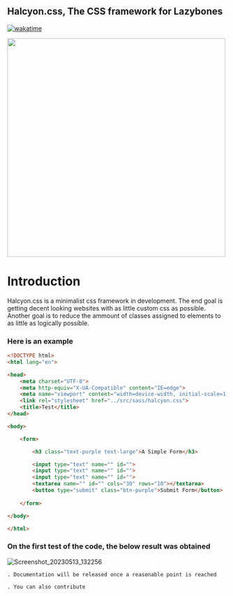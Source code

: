 ## Halcyon.css, The CSS framework for Lazybones

[![wakatime](https://wakatime.com/badge/user/5a50e193-2e98-47bd-9b67-0952bed984cf/project/42157d71-26a3-476b-a4c2-ebb5e7340d90.svg)](https://wakatime.com/badge/user/5a50e193-2e98-47bd-9b67-0952bed984cf/project/42157d71-26a3-476b-a4c2-ebb5e7340d90)

<img src="https://github.com/astianmuchui/Halcyon.css/assets/67919419/e56f4eaa-d268-4b86-b644-658398156d8a" width="500px" height="500px">


# Introduction
   Halcyon.css is a minimalist css framework in development. The end goal is getting decent looking websites with as little custom css as              possible. Another goal is to reduce the ammount of classes assigned to elements to as little as logically possible.

### Here is an example
```html
<!DOCTYPE html>
<html lang="en">

<head>
    <meta charset="UTF-8">
    <meta http-equiv="X-UA-Compatible" content="IE=edge">
    <meta name="viewport" content="width=device-width, initial-scale=1.0">
    <link rel="stylesheet" href="../src/sass/halcyon.css">
    <title>Test</title>
</head>

<body>

    <form>

        <h3 class="text-purple text-large">A Simple Form</h3>

        <input type="text" name="" id="">
        <input type="text" name="" id="">
        <input type="text" name="" id="">
        <textarea name="" id="" cols="30" rows="10"></textarea>
        <button type="submit" class="btn-purple">Submit Form</button>
        
    </form>

</body>

</html>
```

### On the first test of the code, the below result was obtained 

![Screenshot_20230513_132256](https://github.com/astianmuchui/Halcyon.css/assets/67919419/04cd2fa5-91d1-431a-91d7-ce6131dabaa2)


    . Documentation will be released once a reasonable point is reached

    . You can also contribute
